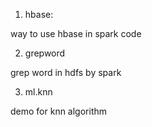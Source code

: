 1. hbase:

way to use hbase in spark code

2. grepword

grep word in hdfs by spark

3. ml.knn

demo for knn algorithm

